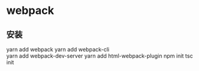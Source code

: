 #  webpack
## 安装
 yarn add webpack 
 yarn add webpack-cli      
 yarn add webpack-dev-server 
 yarn add html-webpack-plugin
 npm init 
 tsc init